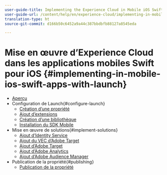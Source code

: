 ```yaml
---
user-guide-title: Implementing the Experience Cloud in Mobile iOS Swift Applications
user-guide-url: /content/help/en/experience-cloud/implementing-in-mobile-ios-swift-apps-with-launch/index.html
translation-type: ht
source-git-commit: d166b50c6452a9a44c387bbdbfb88127a8545eda

---
```



# Mise en œuvre d’Experience Cloud dans les applications mobiles Swift pour iOS {#implementing-in-mobile-ios-swift-apps-with-launch}

+ [Aperçu](index.md)
+ Configuration de Launch{#configure-launch}
   + [Création d’une propriété](launch-create-a-property.md)
   + [Ajout d’extensions](launch-add-extensions.md)
   + [Création d’une bibliothèque](launch-create-a-library.md)
   + [Installation du SDK Mobile](launch-install-the-mobile-sdk.md)
+ Mise en œuvre de solutions{#implement-solutions}
   + [Ajout d’Identity Service](id-service.md)
   + [Ajout du VEC d’Adobe Target](target-vec.md)
   + [Ajout d’Adobe Target](target.md)
   + [Ajout d’Adobe Analytics](analytics.md)
   + [Ajout d’Adobe Audience Manager](audience-manager.md)
+ Publication de la propriété{#publishing}
   + [Publication de la propriété](publish.md)
